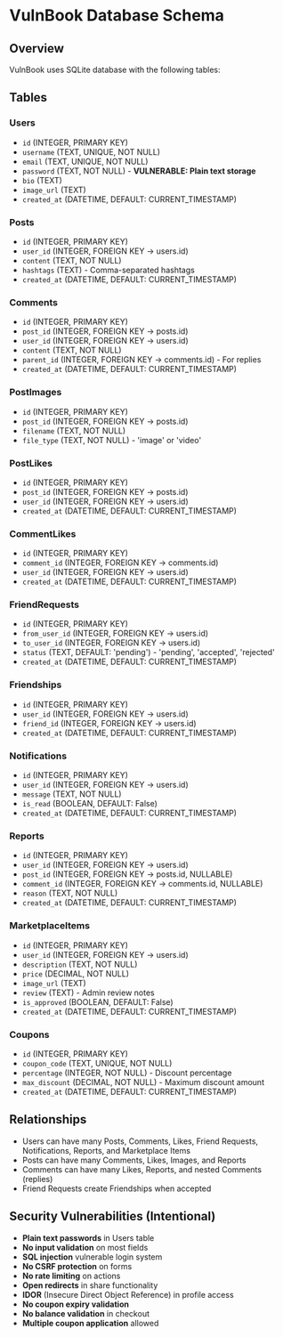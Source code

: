 # VulnBook Database Schema

## Overview
VulnBook uses SQLite database with the following tables:

## Tables

### Users
- `id` (INTEGER, PRIMARY KEY)
- `username` (TEXT, UNIQUE, NOT NULL)
- `email` (TEXT, UNIQUE, NOT NULL)
- `password` (TEXT, NOT NULL) - **VULNERABLE: Plain text storage**
- `bio` (TEXT)
- `image_url` (TEXT)
- `created_at` (DATETIME, DEFAULT: CURRENT_TIMESTAMP)

### Posts
- `id` (INTEGER, PRIMARY KEY)
- `user_id` (INTEGER, FOREIGN KEY → users.id)
- `content` (TEXT, NOT NULL)
- `hashtags` (TEXT) - Comma-separated hashtags
- `created_at` (DATETIME, DEFAULT: CURRENT_TIMESTAMP)

### Comments
- `id` (INTEGER, PRIMARY KEY)
- `post_id` (INTEGER, FOREIGN KEY → posts.id)
- `user_id` (INTEGER, FOREIGN KEY → users.id)
- `content` (TEXT, NOT NULL)
- `parent_id` (INTEGER, FOREIGN KEY → comments.id) - For replies
- `created_at` (DATETIME, DEFAULT: CURRENT_TIMESTAMP)

### PostImages
- `id` (INTEGER, PRIMARY KEY)
- `post_id` (INTEGER, FOREIGN KEY → posts.id)
- `filename` (TEXT, NOT NULL)
- `file_type` (TEXT, NOT NULL) - 'image' or 'video'

### PostLikes
- `id` (INTEGER, PRIMARY KEY)
- `post_id` (INTEGER, FOREIGN KEY → posts.id)
- `user_id` (INTEGER, FOREIGN KEY → users.id)
- `created_at` (DATETIME, DEFAULT: CURRENT_TIMESTAMP)

### CommentLikes
- `id` (INTEGER, PRIMARY KEY)
- `comment_id` (INTEGER, FOREIGN KEY → comments.id)
- `user_id` (INTEGER, FOREIGN KEY → users.id)
- `created_at` (DATETIME, DEFAULT: CURRENT_TIMESTAMP)

### FriendRequests
- `id` (INTEGER, PRIMARY KEY)
- `from_user_id` (INTEGER, FOREIGN KEY → users.id)
- `to_user_id` (INTEGER, FOREIGN KEY → users.id)
- `status` (TEXT, DEFAULT: 'pending') - 'pending', 'accepted', 'rejected'
- `created_at` (DATETIME, DEFAULT: CURRENT_TIMESTAMP)

### Friendships
- `id` (INTEGER, PRIMARY KEY)
- `user_id` (INTEGER, FOREIGN KEY → users.id)
- `friend_id` (INTEGER, FOREIGN KEY → users.id)
- `created_at` (DATETIME, DEFAULT: CURRENT_TIMESTAMP)

### Notifications
- `id` (INTEGER, PRIMARY KEY)
- `user_id` (INTEGER, FOREIGN KEY → users.id)
- `message` (TEXT, NOT NULL)
- `is_read` (BOOLEAN, DEFAULT: False)
- `created_at` (DATETIME, DEFAULT: CURRENT_TIMESTAMP)

### Reports
- `id` (INTEGER, PRIMARY KEY)
- `user_id` (INTEGER, FOREIGN KEY → users.id)
- `post_id` (INTEGER, FOREIGN KEY → posts.id, NULLABLE)
- `comment_id` (INTEGER, FOREIGN KEY → comments.id, NULLABLE)
- `reason` (TEXT, NOT NULL)
- `created_at` (DATETIME, DEFAULT: CURRENT_TIMESTAMP)

### MarketplaceItems
- `id` (INTEGER, PRIMARY KEY)
- `user_id` (INTEGER, FOREIGN KEY → users.id)
- `description` (TEXT, NOT NULL)
- `price` (DECIMAL, NOT NULL)
- `image_url` (TEXT)
- `review` (TEXT) - Admin review notes
- `is_approved` (BOOLEAN, DEFAULT: False)
- `created_at` (DATETIME, DEFAULT: CURRENT_TIMESTAMP)

### Coupons
- `id` (INTEGER, PRIMARY KEY)
- `coupon_code` (TEXT, UNIQUE, NOT NULL)
- `percentage` (INTEGER, NOT NULL) - Discount percentage
- `max_discount` (DECIMAL, NOT NULL) - Maximum discount amount
- `created_at` (DATETIME, DEFAULT: CURRENT_TIMESTAMP)

## Relationships
- Users can have many Posts, Comments, Likes, Friend Requests, Notifications, Reports, and Marketplace Items
- Posts can have many Comments, Likes, Images, and Reports
- Comments can have many Likes, Reports, and nested Comments (replies)
- Friend Requests create Friendships when accepted

## Security Vulnerabilities (Intentional)
- **Plain text passwords** in Users table
- **No input validation** on most fields
- **SQL injection** vulnerable login system
- **No CSRF protection** on forms
- **No rate limiting** on actions
- **Open redirects** in share functionality
- **IDOR** (Insecure Direct Object Reference) in profile access
- **No coupon expiry validation**
- **No balance validation** in checkout
- **Multiple coupon application** allowed
